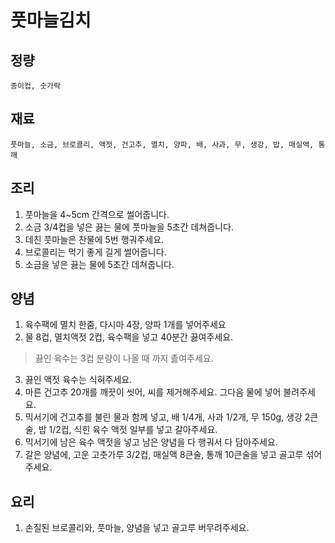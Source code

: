 풋마늘김치
===

## 정량
    종이컵, 숫가락

## 재료
    풋마늘, 소금, 브로콜리, 액젓, 건고추, 멸치, 양파, 배, 사과, 무, 생강, 밥, 매실액, 통깨

## 조리

1. 풋마늘을 4~5cm 간격으로 썰어줍니다.
2. 소금 3/4컵을 넣은 끓는 물에 풋마늘을 5초간 데쳐줍니다.
3. 데친 풋마늘은 찬물에 5번 행궈주세요.
4. 브로콜리는 먹기 좋게 길게 썰어줍니다. 
5. 소금을 넣은 끓는 물에 5초간 데쳐줍니다.

## 양념

1. 육수팩에 멸치 한줌, 다시마 4장, 양파 1개를 넣어주세요
2. 물 8컵, 멸치액젓 2컵, 육수팩을 넣고 40분간 끓여주세요. 
> 끓인 육수는 3컵 분량이 나올 때 까지 졿여주세요.
3. 끓인 액젓 육수는 식혀주세요.
4. 마른 건고추 20개를 깨끗이 씻어, 씨를 제거해주세요. 그다음 물에 넣어 불려주세요.
5. 믹서기에 건고추를 불린 물과 함께 넣고, 배 1/4개, 사과 1/2개, 무 150g, 생강 2큰술, 밥 1/2컵, 식힌 육수 액젓 일부를 넣고 갈아주세요.
6. 믹서기에 남은 육수 액젓을 넣고 남은 양념을 다 행궈서 다 담아주세요.
7. 갈은 양념에, 고운 고춧가루 3/2컵, 매실액 8큰술, 통깨 10큰술을 넣고 골고루 섞어주세요.

## 요리

1. 손질된 브로콜리와, 풋마늘, 양념을 넣고 골고루 버무려주세요.

